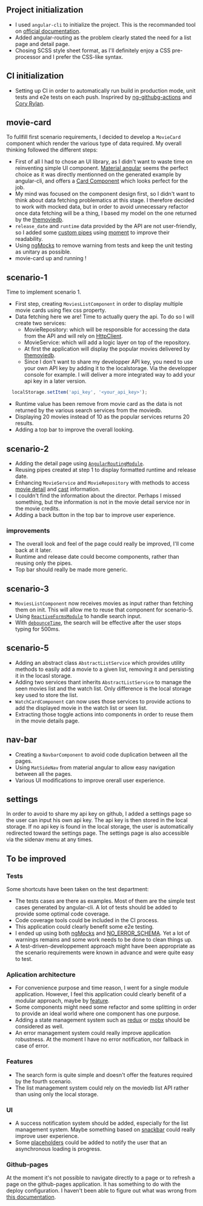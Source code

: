 ## Project initialization

* I used `angular-cli` to initialize the project. This is the recommanded tool on [official documentation](https://angular.io/cli).
* Added angular-routing as the problem clearly stated the need for a list page and detail page.
* Chosing SCSS style sheet format, as I'll definitely enjoy a CSS pre-processor and I prefer the CSS-like syntax.

## CI initialization

* Setting up CI in order to automatically run build in production mode, unit tests and e2e tests on each push. Insprired by [ng-githubg-actions](https://github.com/filipesilva/ng-github-actions) and [Cory Rylan](https://coryrylan.com/blog/building-angular-cli-projects-with-github-actions).

## movie-card

To fullfill first scenario requirements, I decided to develop a `MovieCard` component which render the various type of data required. My overall thinking followed the different steps:
* First of all I had to chose an UI library, as I didn't want to waste time on reinventing simple UI component. [Material angular](https://material.angular.io/) seems the perfect choice as it was directly mentionned on the generated example by angular-cli, and offers a [Card Component](https://material.angular.io/components/card/overview) which looks perfect for the job.
* My mind was focused on the component design first, so I didn't want to think about data fetching problematics at this stage. I therefore decided to work with mocked data, but in order to avoid unnecessary refactor once data fetching will be a thing, I based my model on the one returned by the [themoviedb](https://developers.themoviedb.org/3/movies/get-movie-details).
* `release_date` and `runtime` data provided by the API are not user-friendly, so I added some [custom pipes](https://angular.io/guide/pipes) using [moment](https://momentjs.com/) to improve their readability.
* Using [ngMocks](https://www.npmjs.com/package/ng-mocks) to remove warning from tests and keep the unit testing as unitary as possible.
* movie-card up and running !

## scenario-1

Time to implement scenario 1.
* First step, creating `MoviesListComponent` in order to display multiple movie cards using flex css property.
* Data fetching here we are! Time to actually query the api. To do so I will create two services:
  * MovieRepository: which will be responsible for accessing the data from the API and will rely on [HttpClient](https://angular.io/guide/http).
  * MovieService: which will add a logic layer on top of the repository.
  * At first the application will display the popular movies delivered by [themoviedb](https://developers.themoviedb.org/3/movies/get-popular-movies). 
  * Since I don't want to share my developper API key, you need to use your own API key by adding it to the localstorage. Via the developper console for example. I will deliver a more integrated way to add your api key in a later version.
```js
  localStorage.setItem('api_key', '<your_api_key>');
```
  * Runtime value has been remove from movie card as the data is not returned by the various search services from the moviedb.
  * Displaying 20 movies instead of 10 as the popular services returns 20 results.
* Adding a top bar to improve the overall looking.


## scenario-2

* Adding the detail page using [`AngularRoutingModule`](https://angular.io/guide/router).
* Reusing pipes created at step 1 to display formatted runtime and release date.
* Enhancing `MovieService` and `MovieRepository` with methods to access [movie detail](https://developers.themoviedb.org/3/movies/get-movie-details) and [cast](https://developers.themoviedb.org/3/movies/get-movie-credits) information.
* I couldn't find the information about the director. Perhaps I missed something, but the information is not in the movie detail service nor in the movie credits.
* Adding a back button in the top bar to improve user experience.

### improvements

* The overall look and feel of the page could really be improved, I'll come back at it later.
* Runtime and release date could become components, rather than reusing only the pipes.
* Top bar should really be made more generic.

## scenario-3

* `MoviesListComponent` now receives movies as input rather than fetching them on init. This will allow me to reuse that component for scenario-5.
* Using [`ReactiveFormsModule`](https://angular.io/guide/reactive-forms) to handle search input. 
* With [`debounceTime`](https://rxjs-dev.firebaseapp.com/api/operators/debounceTime), the search will be effective after the user stops typing for 500ms.

## scenario-5

* Adding an abstract class `AbstractListService` which provides utility methods to easily add a movie to a given list, removing it and persisting it in the locasl storage. 
* Adding two services thant inherits `AbstractListService` to manage the seen movies list and the watch list. Only difference is the local storage key used to store the list.
* `WatchCardComponent` can now uses those services to provide actions to add the displayed movie in the watch list or seen list.
* Extracting those toggle actions into components in order to reuse them in the movie details page.


## nav-bar

* Creating a `NavbarComponent` to avoid code duplication between all the pages.
* Using `MatSideNav` from material angular to allow easy navigation between all the pages.
* Various UI modifications to improve orerall user experience.

## settings

In order to avoid to share my api key on github, I added a settings page so the user can input his own api key. The api key is then stored in the local storage. If no api key is found in the local storage, the user is automatically redirected toward the settings page. The settings page is also accessible via the sidenav menu at any times.

## To be improved

### Tests

Some shortcuts have been taken on the test department:
* The tests cases are there as examples. Most of them are the simple test cases generated by angular-cli. A lot of tests should be added to provide some optimal code coverage.
* Code coverage tools could be included in the CI process.
* This application could clearly benefit some e2e testing.
* I ended up using both [ngMocks](https://www.npmjs.com/package/ng-mocks) and [NO_ERROR_SCHEMA](https://angular.io/api/core/NO_ERRORS_SCHEMA). Yet a lot of warnings remains and some work needs to be done to clean things up.
* A test-driven-developpement approach might have been appropriate as the scenario requirements were known in advance and were quite easy to test.

### Aplication architecture

* For convenience purpose and time reason, I went for a single module application. However, I feel this application could clearly benefit of a modular approach, maybe by [feature](https://angular.io/guide/feature-modules).
* Some components might need some refactor and some splitting in order to provide an ideal world where one component has one purpose.
* Adding a state management system such as [redux](https://redux.js.org/) or [mobx](https://redux.js.org/) should be considered as well.
* An error management system could really improve application robustness. At the moment I have no error notification, nor fallback in case of error.

### Features

* The search form is quite simple and doesn't offer the features required by the fourth scenario.
* The list management system could rely on the moviedb list API rather than using only the local storage.

### UI

* A success notification system should be added, especially for the list management system. Maybe something based on [snackbar](https://material.angular.io/components/snack-bar/overview) could really improve user experience.
* Some [placeholders](https://www.npmjs.com/package/angular-placeholder) could be added to notify the user that an asynchronous loading is progress.

### Github-pages

At the moment it's not possible to navigate directly to a page or to refresh a page on the github-pages application. It has something to do with the deploy configuration. I haven't been able to figure out what was wrong from [this documentation](https://angular.io/guide/deployment#deploy-to-github-pages).
